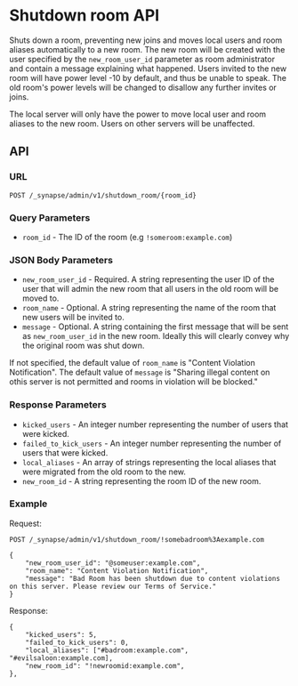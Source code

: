 # Shutdown room API

Shuts down a room, preventing new joins and moves local users and room aliases automatically
to a new room. The new room will be created with the user specified by the
`new_room_user_id` parameter as room administrator and contain a message
explaining what happened. Users invited to the new room will have power level
-10 by default, and thus be unable to speak. The old room's power levels will be changed to
disallow any further invites or joins.

The local server will only have the power to move local user and room aliases to
the new room. Users on other servers will be unaffected.

## API

### URL

`POST /_synapse/admin/v1/shutdown_room/{room_id}`

### Query Parameters

* `room_id` - The ID of the room (e.g `!someroom:example.com`)

### JSON Body Parameters

* `new_room_user_id` - Required. A string representing the user ID of the user that will admin
                       the new room that all users in the old room will be moved to.
* `room_name` - Optional. A string representing the name of the room that new users will be
                invited to.
* `message` - Optional. A string containing the first message that will be sent as
              `new_room_user_id` in the new room. Ideally this will clearly convey why the
               original room was shut down.
              
If not specified, the default value of `room_name` is "Content Violation
Notification". The default value of `message` is "Sharing illegal content on
othis server is not permitted and rooms in violation will be blocked."

### Response Parameters

* `kicked_users` - An integer number representing the number of users that
                   were kicked.
* `failed_to_kick_users` - An integer number representing the number of users
                           that were kicked.
* `local_aliases` - An array of strings representing the local aliases that were migrated from
                    the old room to the new.
* `new_room_id` - A string representing the room ID of the new room.

### Example

Request:

```
POST /_synapse/admin/v1/shutdown_room/!somebadroom%3Aexample.com

{
    "new_room_user_id": "@someuser:example.com",
    "room_name": "Content Violation Notification",
    "message": "Bad Room has been shutdown due to content violations on this server. Please review our Terms of Service."
}
```

Response:

```
{
    "kicked_users": 5,
    "failed_to_kick_users": 0,
    "local_aliases": ["#badroom:example.com", "#evilsaloon:example.com],
    "new_room_id": "!newroomid:example.com",
},
```
